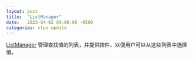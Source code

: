 ```yaml
---
layout: post
title:  "ListManager"
date:   2023-04-02 09:00:00 -0500
categories: vfpx update
---
```


[ListManager](https://github.com/DougHennig/ListManager) 管理查找值的列表，并提供控件，以便用户可以从这些列表中选择值。
